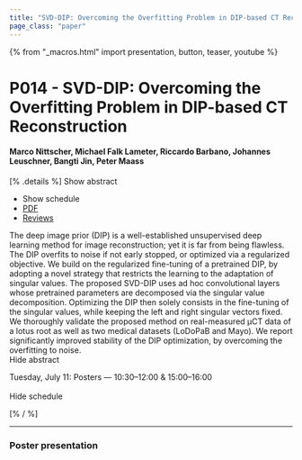```yaml
---
title: "SVD-DIP: Overcoming the Overfitting Problem in DIP-based CT Reconstruction"
page_class: "paper"
---
```


{% from "_macros.html" import presentation, button, teaser, youtube %}

# P014 - SVD-DIP: Overcoming the Overfitting Problem in DIP-based CT Reconstruction

#### Marco Nittscher, Michael Falk Lameter, Riccardo Barbano, Johannes Leuschner, Bangti Jin, Peter Maass

[% .details %]
<a class="toggle_visibility" data-selector=".abstract" data-level="3">Show abstract</a>
- <a class="toggle_visibility" data-selector=".schedule" data-level="3">Show schedule</a>
- <a href="https://openreview.net/pdf?id=ivC7VP2mof">PDF</a>
- <a href="https://openreview.net/forum?id=ivC7VP2mof">Reviews</a>

<p>
    <span class="abstract">
        The deep image prior (DIP) is a well-established unsupervised deep learning method for image reconstruction; yet it is far from being flawless. The DIP overfits to noise if not early stopped, or optimized via a regularized objective. We build on the regularized fine-tuning of a pretrained DIP, by adopting a novel strategy that restricts the learning to the adaptation of singular values. The proposed SVD-DIP uses ad hoc convolutional layers whose pretrained parameters are decomposed via the singular value decomposition. Optimizing the DIP then solely consists in the fine-tuning of the singular values, while keeping the left and right singular vectors fixed. We thoroughly validate the proposed method on real-measured μCT data of a lotus root as well as two medical datasets (LoDoPaB and Mayo). We report significantly improved stability of the DIP optimization, by overcoming the overfitting to noise.
        <br>
        <span class="actions"><a class="toggle_visibility" data-level="2">Hide abstract</a></span>
    </span>
</p>

<p>
    <span class="schedule">
        Tuesday, July 11: Posters — 10:30–12:00 & 15:00–16:00<br>
        <br>
        <span class="actions"><a class="toggle_visibility" data-level="2">Hide schedule</a></span>
    </span>
</p>
[% / %]

---


### Poster presentation
